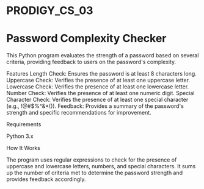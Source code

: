 # PRODIGY_CS_03

# Password Complexity Checker
This Python program evaluates the strength of a password based on several criteria, providing feedback to users on the password's complexity.

Features
Length Check: Ensures the password is at least 8 characters long.
Uppercase Check: Verifies the presence of at least one uppercase letter.
Lowercase Check: Verifies the presence of at least one lowercase letter.
Number Check: Verifies the presence of at least one numeric digit.
Special Character Check: Verifies the presence of at least one special character (e.g., !@#$%^&*()).
Feedback: Provides a summary of the password's strength and specific recommendations for improvement.


Requirements

Python 3.x


How It Works

The program uses regular expressions to check for the presence of uppercase and lowercase letters, numbers, and special characters. It sums up the number of criteria met to determine the password strength and provides feedback accordingly.

